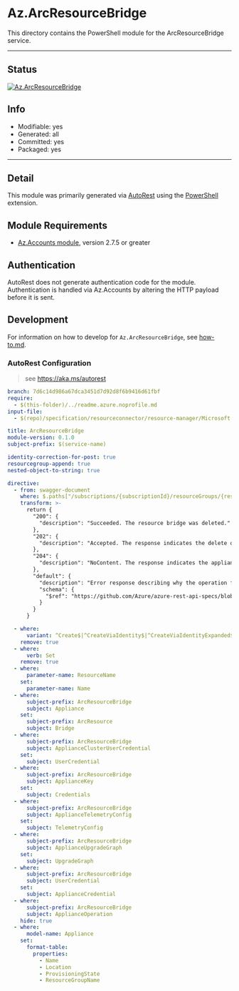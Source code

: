 <!-- region Generated -->
# Az.ArcResourceBridge
This directory contains the PowerShell module for the ArcResourceBridge service.

---
## Status
[![Az.ArcResourceBridge](https://img.shields.io/powershellgallery/v/Az.ArcResourceBridge.svg?style=flat-square&label=Az.ArcResourceBridge "Az.ArcResourceBridge")](https://www.powershellgallery.com/packages/Az.ArcResourceBridge/)

## Info
- Modifiable: yes
- Generated: all
- Committed: yes
- Packaged: yes

---
## Detail
This module was primarily generated via [AutoRest](https://github.com/Azure/autorest) using the [PowerShell](https://github.com/Azure/autorest.powershell) extension.

## Module Requirements
- [Az.Accounts module](https://www.powershellgallery.com/packages/Az.Accounts/), version 2.7.5 or greater

## Authentication
AutoRest does not generate authentication code for the module. Authentication is handled via Az.Accounts by altering the HTTP payload before it is sent.

## Development
For information on how to develop for `Az.ArcResourceBridge`, see [how-to.md](how-to.md).
<!-- endregion -->

### AutoRest Configuration
> see https://aka.ms/autorest

``` yaml
branch: 7d6c14d986a67dca3451d7d92d8f6b9416d61fbf
require:
  - $(this-folder)/../readme.azure.noprofile.md
input-file:
  - $(repo)/specification/resourceconnector/resource-manager/Microsoft.ResourceConnector/stable/2022-10-27/appliances.json

title: ArcResourceBridge
module-version: 0.1.0
subject-prefix: $(service-name)

identity-correction-for-post: true
resourcegroup-append: true
nested-object-to-string: true

directive:
  - from: swagger-document 
    where: $.paths["/subscriptions/{subscriptionId}/resourceGroups/{resourceGroupName}/providers/Microsoft.ResourceConnector/appliances/{resourceName}"].delete.responses
    transform: >-
      return {
        "200": {
          "description": "Succeeded. The resource bridge was deleted."
        },
        "202": {
          "description": "Accepted. The response indicates the delete operation is performed in the background."
        },
        "204": {
          "description": "NoContent. The response indicates the appliance resource is already deleted."
        },
        "default": {
          "description": "Error response describing why the operation failed.",
          "schema": {
            "$ref": "https://github.com/Azure/azure-rest-api-specs/blob/7d6c14d986a67dca3451d7d92d8f6b9416d61fbf/specification/common-types/resource-management/v3/types.json#/definitions/ErrorResponse"
          }
        }
      }

  - where:
      variant: ^Create$|^CreateViaIdentity$|^CreateViaIdentityExpanded$|^Update$|^UpdateViaIdentity$
    remove: true
  - where:
      verb: Set
    remove: true
  - where:
      parameter-name: ResourceName
    set:
      parameter-name: Name
  - where:
      subject-prefix: ArcResourceBridge
      subject: Appliance
    set:
      subject-prefix: ArcResource
      subject: Bridge
  - where:
      subject-prefix: ArcResourceBridge
      subject: ApplianceClusterUserCredential
    set:
      subject: UserCredential
  - where:
      subject-prefix: ArcResourceBridge
      subject: ApplianceKey
    set:
      subject: Credentials
  - where:
      subject-prefix: ArcResourceBridge
      subject: ApplianceTelemetryConfig
    set:
      subject: TelemetryConfig
  - where:
      subject-prefix: ArcResourceBridge
      subject: ApplianceUpgradeGraph
    set:
      subject: UpgradeGraph
  - where:
      subject-prefix: ArcResourceBridge
      subject: UserCredential
    set:
      subject: ApplianceCredential
  - where:
      subject-prefix: ArcResourceBridge
      subject: ApplianceOperation
    hide: true
  - where:
      model-name: Appliance
    set:
      format-table:
        properties:
          - Name
          - Location
          - ProvisioningState
          - ResourceGroupName
```
